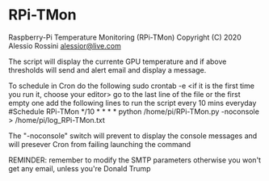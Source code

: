 # RPi-TMon
Raspberry-Pi Temperature Monitoring (RPi-TMon) 
Copyright (C) 2020 Alessio Rossini <alessior@live.com> 
 
The script will display the currente GPU temperature and if above thresholds will send and alert email and display a message. 


To schedule in Cron do the following
  sudo crontab -e
  <if it is the first time you run it, choose your editor>
  go to the last line of the file or the first empty one
  add the following lines to run the script every 10 mins everyday
  #Schedule RPi-TMon
  */10 * * * * python /home/pi/RPi-TMon.py -noconsole > /home/pi/log_RPi-TMon.txt


The "-noconsole" switch will prevent to display the console messages and will presever Cron from failing launching the command

REMINDER: remember to modify the SMTP parameters otherwise you won't get any email, unless you're Donald Trump

<!--stackedit_data:
eyJoaXN0b3J5IjpbLTE0OTk0MTEyMDBdfQ==
-->